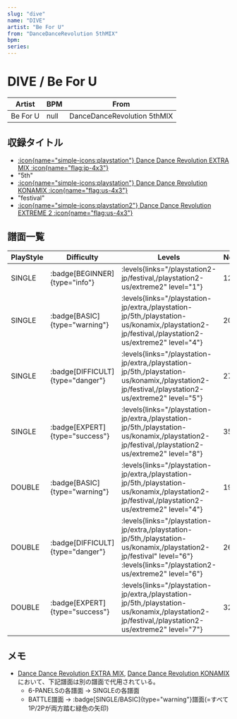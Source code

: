 ```yaml
---
slug: "dive"
name: "DIVE"
artist: "Be For U"
from: "DanceDanceRevolution 5thMIX"
bpm: 
series:
---
```


# DIVE / Be For U

|Artist|BPM|From|
|------|---|----|
|Be For U|null|DanceDanceRevolution 5thMIX|

## 収録タイトル

- [:icon{name="simple-icons:playstation"} Dance Dance Revolution EXTRA MIX :icon{name="flag:jp-4x3"}](/playstation-jp/extra)
- "5th"
- [:icon{name="simple-icons:playstation"} Dance Dance Revolution KONAMIX :icon{name="flag:us-4x3"}](/playstation-us/konamix)
- "festival"
- [:icon{name="simple-icons:playstation2"} Dance Dance Revolution EXTREME 2 :icon{name="flag:us-4x3"}](/playstation2-us/extreme2)

## 譜面一覧

|PlayStyle|Difficulty|Levels|Notes|Movie|
|---------|----------|------|-----|-----|
|SINGLE| :badge[BEGINNER]{type="info"}| :levels{links="/playstation2-jp/festival,/playstation2-us/extreme2" level="1"}|122/0||
|SINGLE| :badge[BASIC]{type="warning"}| :levels{links="/playstation-jp/extra,/playstation-jp/5th,/playstation-us/konamix,/playstation2-jp/festival,/playstation2-us/extreme2" level="4"}|204/0||
|SINGLE| :badge[DIFFICULT]{type="danger"}| :levels{links="/playstation-jp/extra,/playstation-jp/5th,/playstation-us/konamix,/playstation2-jp/festival,/playstation2-us/extreme2" level="5"}|272/0||
|SINGLE| :badge[EXPERT]{type="success"}| :levels{links="/playstation-jp/extra,/playstation-jp/5th,/playstation-us/konamix,/playstation2-jp/festival,/playstation2-us/extreme2" level="8"}|354/0||
|DOUBLE| :badge[BASIC]{type="warning"}| :levels{links="/playstation-jp/extra,/playstation-jp/5th,/playstation-us/konamix,/playstation2-jp/festival,/playstation2-us/extreme2" level="4"}|191/0||
|DOUBLE| :badge[DIFFICULT]{type="danger"}| :levels{links="/playstation-jp/extra,/playstation-jp/5th,/playstation-us/konamix,/playstation2-jp/festival" level="6"}  :levels{links="/playstation2-us/extreme2" level="6"}|268/0||
|DOUBLE| :badge[EXPERT]{type="success"}| :levels{links="/playstation-jp/extra,/playstation-jp/5th,/playstation-us/konamix,/playstation2-jp/festival,/playstation2-us/extreme2" level="7"}|322/0||

## メモ

- [Dance Dance Revolution EXTRA MIX](/playstation-jp/extra), [Dance Dance Revolution KONAMIX](/playstation-us/konamix)において、下記譜面は別の譜面で代用されている。
  - 6-PANELSの各譜面 → SINGLEの各譜面
  - BATTLE譜面 → :badge[SINGLE/BASIC]{type="warning"}譜面(=すべて1P/2Pが両方踏む緑色の矢印)
